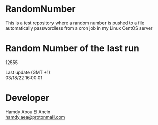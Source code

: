 # RandomNumber    
This is a test repository where a random number is pushed to a file automatically passwordless from a cron job in my Linux CentOS server    
# Random Number of the last run   
12555
      
Last update (GMT +1)    
03/18/22 16:00:01
# Developer    
Hamdy Abou El Anein   
hamdy.aea@protonmail.com
